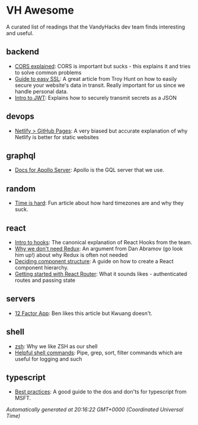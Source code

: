 # VH Awesome

A curated list of readings that the VandyHacks dev team finds interesting and useful.

## backend

- [CORS explained](https://medium.com/@baphemot/understanding-cors-18ad6b478e2b): CORS is important
  but sucks - this explains it and tries to solve common problems
- [Guide to easy SSL](https://www.troyhunt.com/the-6-step-happy-path-to-https/): A great article
  from Troy Hunt on how to easily secure your website's data in transit. Really important for us
  since we handle personal data.
- [Intro to JWT](https://jwt.io/introduction/): Explains how to securely transmit secrets as a JSON

## devops

- [Netlify > GitHub Pages](https://www.netlify.com/github-pages-vs-netlify/): A very biased but
  accurate explanation of why Netlify is better for static websites

## graphql

- [Docs for Apollo Server](https://www.apollographql.com/docs/): Apollo is the GQL server that we
  use.

## random

- [Time is hard](https://zachholman.com/talk/utc-is-enough-for-everyone-right): Fun article about
  how hard timezones are and why they suck.

## react

- [Intro to hooks](https://reactjs.org/docs/hooks-intro.html): The canonical explanation of React
  Hooks from the team.
- [Why we don't need Redux](https://medium.com/@dan_abramov/you-might-not-need-redux-be46360cf367):
  An argument from Dan Abramov (go look him up!) about why Redux is often not needed
- [Deciding component structure](https://reactjs.org/docs/thinking-in-react.html): A guide on how to
  create a React component hierarchy.
- [Getting started with React Router](https://reacttraining.com/react-router/web/guides/quick-start):
  What it sounds likes - authenticated routes and passing state

## servers

- [12 Factor App](https://12factor.net/): Ben likes this article but Kwuang doesn't.

## shell

- [zsh](http://fendrich.se/blog/2012/09/28/no/): Why we like ZSH as our shell
- [Helpful shell commands](https://www.guru99.com/linux-pipe-grep.html): Pipe, grep, sort, filter
  commands which are useful for logging and such

## typescript

- [Best practices](https://www.typescriptlang.org/docs/handbook/declaration-files/do-s-and-don-ts.html):
  A good guide to the dos and don'ts for typescript from MSFT.

_Automatically generated at 20:16:22 GMT+0000 (Coordinated Universal Time)_
